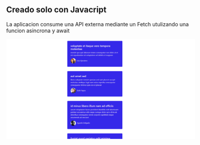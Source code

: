 ## Creado solo con Javacript 

La aplicacion consume una API externa mediante un Fetch utulizando una funcion asincrona y await

![](scroll.png/)
